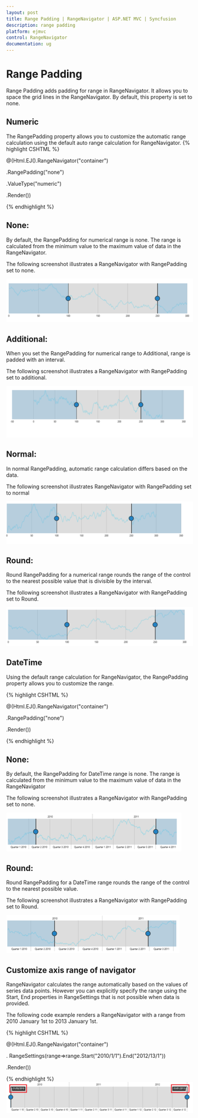 ```yaml
---
layout: post
title: Range Padding | RangeNavigator | ASP.NET MVC | Syncfusion
description: range padding
platform: ejmvc
control: RangeNavigator
documentation: ug
---
```


# Range Padding

Range Padding adds padding for range in RangeNavigator. It allows you to space the grid lines in the RangeNavigator.  By default, this property is set to none.

## Numeric

The RangePadding property allows you to customize the automatic range calculation using the default auto range calculation for RangeNavigator. 
{% highlight CSHTML %}
 
@(Html.EJ().RangeNavigator("container")

.RangePadding("none")   

.ValueType("numeric")

.Render())
		 
{% endhighlight  %}

## None:

By default, the RangePadding for numerical range is none. The range is calculated from the minimum value to the maximum value of data in the RangeNavigator.

The following screenshot illustrates a RangeNavigator with RangePadding set to none.



![](Range-Padding_images/Range-Padding_img1.png)



## Additional:

When you set the RangePadding for numerical range to Additional, range is padded with an interval.

The following screenshot illustrates a RangeNavigator with RangePadding set to additional.



![](Range-Padding_images/Range-Padding_img2.png)



## Normal:

In normal RangePadding, automatic range calculation differs based on the data. 

The following screenshot illustrates RangeNavigator with RangePadding set to normal

![](Range-Padding_images/Range-Padding_img3.png)



## Round:

Round RangePadding for a numerical range rounds the range of the control to the nearest possible value that is divisible by the interval.

The following screenshot illustrates a RangeNavigator with RangePadding set to Round.

![](Range-Padding_images/Range-Padding_img4.png)



## DateTime

Using the default range calculation for RangeNavigator, the RangePadding property allows you to customize the range. 

{% highlight CSHTML %}
 

@(Html.EJ().RangeNavigator("container")

   
.RangePadding("none")   

.Render())

{% endhighlight  %}

## None:

By default, the RangePadding for DateTime range is none. The range is calculated from the minimum value to the maximum value of data in the RangeNavigator

The following screenshot illustrates a RangeNavigator with RangePadding set to none.

![](Range-Padding_images/Range-Padding_img5.png)



## Round:

Round RangePadding for a DateTime range rounds the range of the control to the nearest possible value.

The following screenshot illustrates a RangeNavigator with RangePadding set to Round.

![](Range-Padding_images/Range-Padding_img6.png)



## Customize axis range of navigator

RangeNavigator calculates the range automatically based on the values of series data points. However you can explicitly specify the range using the Start, End properties in RangeSettings that is not possible when data is provided.

The following code example renders a RangeNavigator with a range from 2010 January 1st to 2013 January 1st. 

{% highlight CSHTML %}
 
@(Html.EJ().RangeNavigator("container")

. RangeSettings(range=>range.Start("2010/1/1").End("2012/13/1"))

.Render())

{% endhighlight %}
![](Range-Padding_images/Range-Padding_img7.png)



